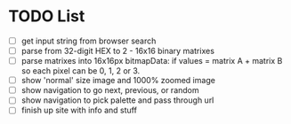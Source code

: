 # TODO List

- [ ] get input string from browser search
- [ ] parse from 32-digit HEX to 2 - 16x16 binary matrixes
- [ ] parse matrixes into 16x16px bitmapData: if values = matrix A + matrix B so each pixel can be 0, 1, 2 or 3.
- [ ] show 'normal' size image and 1000% zoomed image
- [ ] show navigation to go next, previous, or random
- [ ] show navigation to pick palette and pass through url
- [ ] finish up site with info and stuff
